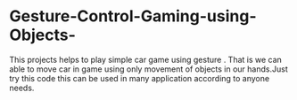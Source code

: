 # Gesture-Control-Gaming-using-Objects-
This projects helps to play simple car game using gesture . That is we can able to move car in game using only movement of objects in our hands.Just try this code this can be used in many application according to anyone needs.
